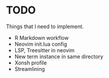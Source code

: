 # TODO
Things that I need to implement.

- R Markdown workflow
- Neovim init.lua config
- LSP, Treesitter in neovim
- New term instance in same directory
- Xonsh profile
- Streamlining
